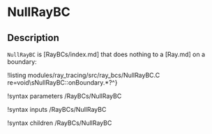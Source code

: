 # NullRayBC

## Description

`NullRayBC` is [RayBCs/index.md] that does nothing to a [Ray.md] on a boundary:

!listing modules/ray_tracing/src/ray_bcs/NullRayBC.C re=void\sNullRayBC::onBoundary.*?^}

!syntax parameters /RayBCs/NullRayBC

!syntax inputs /RayBCs/NullRayBC

!syntax children /RayBCs/NullRayBC
